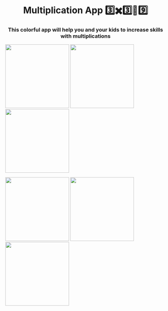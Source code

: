 <h1 align="center">Multiplication App 3️⃣✖️3️⃣🟰9️⃣</h1>
<h3 align="center">This colorful app will help you and your kids to increase skills with multiplications</h3>

<p float="left">
  <img src="https://i.ibb.co/4s56svF/1.png" width="200" />
  <img src="https://i.ibb.co/ZSXGSqT/2.png" width="200" />
  <img src="https://i.ibb.co/hBtjVPN/3.png" width="200" />
</p>

<p float="left">
  <img src="https://i.ibb.co/PMwDdjR/4.png" width="200" />
  <img src="https://i.ibb.co/s1ZFdtY/5.png" width="200" />
  <img src="https://i.ibb.co/pX7fj1s/6.png" width="200" />
  </p>






